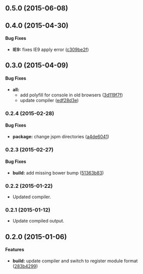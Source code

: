 ## 0.5.0 (2015-06-08)


## 0.4.0 (2015-04-30)


#### Bug Fixes

* **IE9:** fixes IE9 apply error ([c309be2f](http://github.com/aurelia/logging-console/commit/c309be2f9d2f59bf07e0a3c102138459d071c018))


## 0.3.0 (2015-04-09)


#### Bug Fixes

* **all:**
  * add polyfill for console in old browsers ([3d119f7f](http://github.com/aurelia/logging-console/commit/3d119f7f8664e273b7bfbfa728ba6e5a9edfb642))
  * update compiler ([edf28d3e](http://github.com/aurelia/logging-console/commit/edf28d3e4eb7208e40080c4acd4298040b5162ec))


### 0.2.4 (2015-02-28)


#### Bug Fixes

* **package:** change jspm directories ([a4de6041](http://github.com/aurelia/logging-console/commit/a4de60416d884a9ef64fb15f3bb46239d7e50b9e))


### 0.2.3 (2015-02-27)


#### Bug Fixes

* **build:** add missing bower bump ([51363b83](http://github.com/aurelia/logging-console/commit/51363b8319af785fbfa5e98015aa8ae2398b88fc))


### 0.2.2 (2015-01-22)

* Updated compiler.

### 0.2.1 (2015-01-12)

* Update compiled output.

## 0.2.0 (2015-01-06)


#### Features

* **build:** update compiler and switch to register module format ([283b4299](http://github.com/aurelia/logging-console/commit/283b42990d85c67d460eddf5a68af5a98bc59037))

